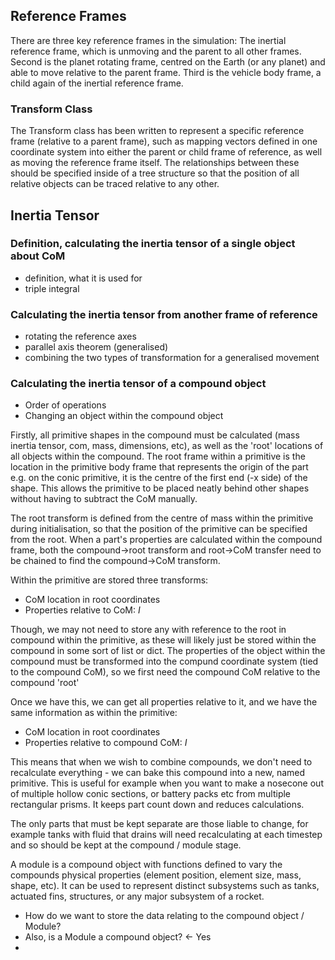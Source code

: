 
## Reference Frames

There are three key reference frames in the simulation: The inertial reference frame, which is unmoving and the parent to all other frames. Second is the planet rotating frame, centred on the Earth (or any planet) and able to move relative to the parent frame. Third is the vehicle body frame, a child again of the inertial reference frame.

### Transform Class

The Transform class has been written to represent a specific reference frame (relative to a parent frame), such as mapping vectors defined in one coordinate system into either the parent or child frame of reference, as well as moving the reference frame itself. The relationships between these should be specified inside of a tree structure so that the position of all relative objects can be traced relative to any other.


## Inertia Tensor

### Definition, calculating the inertia tensor of a single object about CoM

- definition, what it is used for
- triple integral

### Calculating the inertia tensor from another frame of reference

- rotating the reference axes
- parallel axis theorem (generalised)
- combining the two types of transformation for a generalised movement

### Calculating the inertia tensor of a compound object

- Order of operations
- Changing an object within the compound object

Firstly, all primitive shapes in the compound must be calculated (mass inertia tensor, com, mass, dimensions, etc), as well as the 'root' locations of all objects within the compound. The root frame within a primitive is the location in the primitive body frame that represents the origin of the part e.g. on the conic primitive, it is the centre of the first end (-x side) of the shape. This allows the primitive to be placed neatly behind other shapes without having to subtract the CoM manually.

The root transform is defined from the centre of mass within the primitive during initialisation, so that the position of the primitive can be specified from the root. When a part's properties are calculated within the compound frame, both the compound->root transform and root->CoM transfer need to be chained to find the compound->CoM transform.

Within the primitive are stored three transforms: 
- CoM location in root coordinates
- Properties relative to CoM: *I*

Though, we may not need to store any with reference to the root in compound within the primitive, as these will likely just be stored within the compound in some sort of list or dict.
The properties of the object within the compound must be transformed into the compund coordinate system (tied to the compound CoM), so we first need  the compound CoM relative to the compound 'root'

Once we have this, we can get all properties relative to it, and we have the same information as within the primitive: 
- CoM location in root coordinates
- Properties relative to compound CoM: *I*

This means that when we wish to combine compounds, we don't need to recalculate everything - we can bake this compound into a new, named primitive. This is useful for example when you want to make a nosecone out of multiple hollow conic sections, or battery packs etc from multiple rectangular prisms. It keeps part count down and reduces calculations.

The only parts that must be kept separate are those liable to change, for example tanks with fluid that drains will need recalculating at each timestep and so should be kept at the compound / module stage.

A module is a compound object with functions defined to vary the compounds physical properties (element position, element size, mass, shape, etc). It can be used to represent distinct subsystems such as tanks, actuated fins, structures, or any major subsystem of a rocket.

- How do we want to store the data relating to the compound object / Module?
- Also, is a Module a compound object? <- Yes
- 